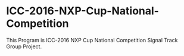 # ICC-2016-NXP-Cup-National-Competition
This Program is ICC-2016 NXP Cup National Competition Signal Track Group Project.
